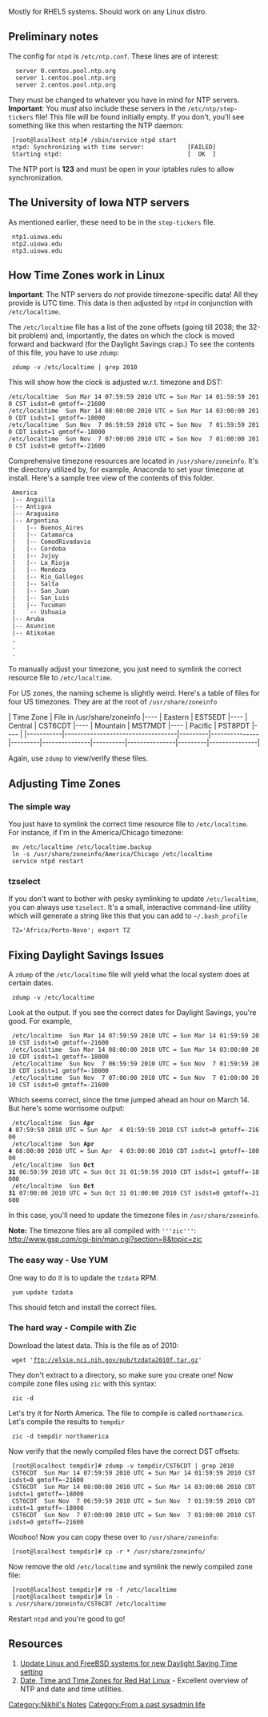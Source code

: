 Mostly for RHEL5 systems. Should work on any Linux distro.

Preliminary notes
-----------------

The config for `ntpd` is `/etc/ntp.conf`. These lines are of interest:

`  server 0.centos.pool.ntp.org`  
`  server 1.centos.pool.ntp.org`  
`  server 2.centos.pool.ntp.org`

They must be changed to whatever you have in mind for NTP servers.
**Important**: You *must* also include these servers in the
`/etc/ntp/step-tickers` file! This file will be found initially empty.
If you don't, you'll see something like this when restarting the NTP
daemon:

` [root@localhost ntp]# /sbin/service ntpd start`  
` ntpd: Synchronizing with time server:            [FAILED]`  
` Starting ntpd:                                   [  OK  ]`

The NTP port is **123** and must be open in your iptables rules to allow
synchronization.

The University of Iowa NTP servers
----------------------------------

As mentioned earlier, these need to be in the `step-tickers` file.

` ntp1.uiowa.edu`  
` ntp2.uiowa.edu`  
` ntp3.uiowa.edu`

How Time Zones work in Linux
----------------------------

**Important**: The NTP servers do *not* provide timezone-specific data!
All they provide is UTC time. This data is then adjusted by `ntpd` in
conjunction with `/etc/localtime`.

The `/etc/localtime` file has a list of the zone offsets (going till
2038; the 32-bit problem) and, importantly, the dates on which the clock
is moved forward and backward (for the Daylight Savings crap.) To see
the contents of this file, you have to use `zdump`:

` zdump -v /etc/localtime | grep 2010`

This will show how the clock is adjusted w.r.t. timezone and DST:

`/etc/localtime  Sun Mar 14 07:59:59 2010 UTC = Sun Mar 14 01:59:59 2010 CST isdst=0 gmtoff=-21600`  
`/etc/localtime  Sun Mar 14 08:00:00 2010 UTC = Sun Mar 14 03:00:00 2010 CDT isdst=1 gmtoff=-18000`  
`/etc/localtime  Sun Nov  7 06:59:59 2010 UTC = Sun Nov  7 01:59:59 2010 CDT isdst=1 gmtoff=-18000`  
`/etc/localtime  Sun Nov  7 07:00:00 2010 UTC = Sun Nov  7 01:00:00 2010 CST isdst=0 gmtoff=-21600`

Comprehensive timezone resources are located in `/usr/share/zoneinfo`.
It's the directory utilized by, for example, Anaconda to set your
timezone at install. Here's a sample tree view of the contents of this
folder.

` America`  
` |-- Anguilla`  
` |-- Antigua`  
` |-- Araguaina`  
` |-- Argentina`  
` |   |-- Buenos_Aires`  
` |   |-- Catamarca`  
` |   |-- ComodRivadavia`  
` |   |-- Cordoba`  
` |   |-- Jujuy`  
` |   |-- La_Rioja`  
` |   |-- Mendoza`  
` |   |-- Rio_Gallegos`  
` |   |-- Salta`  
` |   |-- San_Juan`  
` |   |-- San_Luis`  
` |   |-- Tucuman`  
``  |   `-- Ushuaia ``  
` |-- Aruba`  
` |-- Asuncion`  
` |-- Atikokan`  
` .`  
` .`  
` .`

To manually adjust your timezone, you just need to symlink the correct
resource file to `/etc/localtime`.

For US zones, the naming scheme is slightly weird. Here's a table of
files for four US timezones. They are at the root of
`/usr/share/zoneinfo`

| Time Zone | File in /usr/share/zoneinfo |---- | Eastern | EST5EDT |---- | Central | CST6CDT |---- | Mountain | MST7MDT |---- | Pacific | PST8PDT |---- |
|-----------|-----------------------------------|---------|---------------|---------|---------------|----------|---------------|---------|---------------|

Again, use `zdump` to view/verify these files.

Adjusting Time Zones
--------------------

### The simple way

You just have to symlink the correct time resource file to
`/etc/localtime`. For instance, if I'm in the America/Chicago timezone:

` mv /etc/localtime /etc/localtime.backup`  
` ln -s /usr/share/zoneinfo/America/Chicago /etc/localtime`  
` service ntpd restart`

### tzselect

If you don't want to bother with pesky symlinking to update
`/etc/localtime`, you can always use `tzselect`. It's a small,
interactive command-line utility which will generate a string like this
that you can add to `~/.bash_profile`

` TZ='Africa/Porto-Novo'; export TZ`

Fixing Daylight Savings Issues
------------------------------

A `zdump` of the `/etc/localtime` file will yield what the local system
does at certain dates.

` zdump -v /etc/localtime`

Look at the output. If you see the correct dates for Daylight Savings,
you're good. For example,

` /etc/localtime  Sun Mar 14 07:59:59 2010 UTC = Sun Mar 14 01:59:59 2010 CST isdst=0 gmtoff=-21600`  
` /etc/localtime  Sun Mar 14 08:00:00 2010 UTC = Sun Mar 14 03:00:00 2010 CDT isdst=1 gmtoff=-18000`  
` /etc/localtime  Sun Nov  7 06:59:59 2010 UTC = Sun Nov  7 01:59:59 2010 CDT isdst=1 gmtoff=-18000`  
` /etc/localtime  Sun Nov  7 07:00:00 2010 UTC = Sun Nov  7 01:00:00 2010 CST isdst=0 gmtoff=-21600`

Which seems correct, since the time jumped ahead an hour on March 14.
But here's some worrisome output:

` /etc/localtime  Sun `**`Apr`
`4`**` 07:59:59 2010 UTC = Sun Apr  4 01:59:59 2010 CST isdst=0 gmtoff=-21600`  
` /etc/localtime  Sun `**`Apr`
`4`**` 08:00:00 2010 UTC = Sun Apr  4 03:00:00 2010 CDT isdst=1 gmtoff=-18000`  
` /etc/localtime  Sun `**`Oct`
`31`**` 06:59:59 2010 UTC = Sun Oct 31 01:59:59 2010 CDT isdst=1 gmtoff=-18000`  
` /etc/localtime  Sun `**`Oct`
`31`**` 07:00:00 2010 UTC = Sun Oct 31 01:00:00 2010 CST isdst=0 gmtoff=-21600`

In this case, you'll need to update the timezone files in
`/usr/share/zoneinfo`.

**Note:** The timezone files are all compiled with `'''zic'''`:
<http://www.gsp.com/cgi-bin/man.cgi?section=8&topic=zic>

### The easy way - Use YUM

One way to do it is to update the `tzdata` RPM.

` yum update tzdata`

This should fetch and install the correct files.

### The hard way - Compile with Zic

Download the latest data. This is the file as of 2010:

` wget '`[`ftp://elsie.nci.nih.gov/pub/tzdata2010f.tar.gz`](ftp://elsie.nci.nih.gov/pub/tzdata2010f.tar.gz)`'`

They don't extract to a directory, so make sure you create one! Now
compile zone files using `zic` with this syntax:

` zic -d `<directory to extract to>` `<name of zone file>

Let's try it for North America. The file to compile is called
`northamerica`. Let's compile the results to `tempdir`

` zic -d tempdir northamerica`

Now verify that the newly compiled files have the correct DST offsets:

` [root@localhost tempdir]# zdump -v tempdir/CST6CDT | grep 2010`  
` CST6CDT  Sun Mar 14 07:59:59 2010 UTC = Sun Mar 14 01:59:59 2010 CST isdst=0 gmtoff=-21600`  
` CST6CDT  Sun Mar 14 08:00:00 2010 UTC = Sun Mar 14 03:00:00 2010 CDT isdst=1 gmtoff=-18000`  
` CST6CDT  Sun Nov  7 06:59:59 2010 UTC = Sun Nov  7 01:59:59 2010 CDT isdst=1 gmtoff=-18000`  
` CST6CDT  Sun Nov  7 07:00:00 2010 UTC = Sun Nov  7 01:00:00 2010 CST isdst=0 gmtoff=-21600`

Woohoo! Now you can copy these over to `/usr/share/zoneinfo`:

` [root@localhost tempdir]# cp -r * /usr/share/zoneinfo/`

Now remove the old `/etc/localtime` and symlink the newly compiled zone
file:

` [root@localhost tempdir]# rm -f /etc/localtime`  
` [root@localhost tempdir]# ln -s /usr/share/zoneinfo/CST6CDT /etc/localtime`

Restart `ntpd` and you're good to go!

Resources
---------

1.  [Update Linux and FreeBSD systems for new Daylight Saving Time
    setting](http://articles.techrepublic.com.com/5100-10878_11-6163042.html)
2.  [Date, Time and Time Zones for Red Hat
    Linux](http://www.vanemery.com/Linux/RH-Linux-Time.html) - Excellent
    overview of NTP and date and time utilities.

[Category:Nikhil's Notes](Category:Nikhil's_Notes "wikilink")
[Category:From a past sysadmin
life](Category:From_a_past_sysadmin_life "wikilink")
